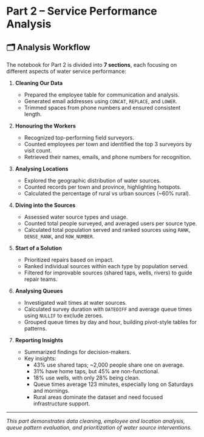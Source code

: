 # Part 2 – Service Performance Analysis

## 🗂 Analysis Workflow
The notebook for Part 2 is divided into **7 sections**, each focusing on different aspects of water service performance:

1. **Cleaning Our Data**  
   - Prepared the employee table for communication and analysis.  
   - Generated email addresses using `CONCAT`, `REPLACE`, and `LOWER`.  
   - Trimmed spaces from phone numbers and ensured consistent length.

2. **Honouring the Workers**  
   - Recognized top-performing field surveyors.  
   - Counted employees per town and identified the top 3 surveyors by visit count.  
   - Retrieved their names, emails, and phone numbers for recognition.

3. **Analysing Locations**  
   - Explored the geographic distribution of water sources.  
   - Counted records per town and province, highlighting hotspots.  
   - Calculated the percentage of rural vs urban sources (~60% rural).

4. **Diving into the Sources**  
   - Assessed water source types and usage.  
   - Counted total people surveyed, and averaged users per source type.  
   - Calculated total population served and ranked sources using `RANK`, `DENSE_RANK`, and `ROW_NUMBER`.

5. **Start of a Solution**  
   - Prioritized repairs based on impact.  
   - Ranked individual sources within each type by population served.  
   - Filtered for improvable sources (shared taps, wells, rivers) to guide repair teams.

6. **Analysing Queues**  
   - Investigated wait times at water sources.  
   - Calculated survey duration with `DATEDIFF` and average queue times using `NULLIF` to exclude zeroes.  
   - Grouped queue times by day and hour, building pivot-style tables for patterns.

7. **Reporting Insights**  
   - Summarized findings for decision-makers.  
   - Key insights:  
     - 43% use shared taps; ~2,000 people share one on average.  
     - 31% have home taps, but 45% are non-functional.  
     - 18% use wells, with only 28% being clean.  
     - Queue times average 123 minutes, especially long on Saturdays and mornings.  
     - Rural areas dominate the dataset and need focused infrastructure support.



---

*This part demonstrates data cleaning, employee and location analysis, queue pattern evaluation, and prioritization of water source interventions.*
